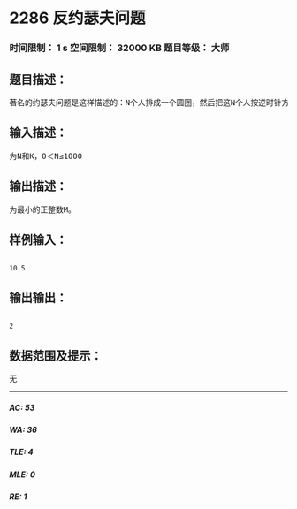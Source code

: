 # 2286 反约瑟夫问题   
### 时间限制： 1 s     空间限制： 32000 KB     题目等级： 大师  
## 题目描述：  

<pre>
著名的约瑟夫问题是这样描述的：N个人排成一个圆圈，然后把这N个人按逆时针方向编号为1、2、…、N；随机产生一个正整数M，然后从编号为1的人开始按逆时针计数，当某人计数为M的倍数时，该人出队；如此循环下去，直到队列里只有一个人留下。你现在的任务是：对于输入文件的N和K，其中N为初始时约瑟夫圆圈中的人数，K为约瑟夫问题中最后留下的人的编号；请你确定一个最小能发生这种结果的正整数M。
</pre>
  
  
## 输入描述：  

<pre>
为N和K，0＜N≤1000
</pre>
  
  
## 输出描述：  

<pre>
为最小的正整数M。
</pre>
  
  
## 样例输入：  

<pre><code>
10 5
</code></pre>
  
  
## 输出输出：  

<pre><code>
2
</code></pre>
  
  
## 数据范围及提示：  

<pre>
无
</pre>
  
  
***  

##### AC: 53  
##### WA: 36  
##### TLE: 4  
##### MLE: 0  
##### RE: 1  
